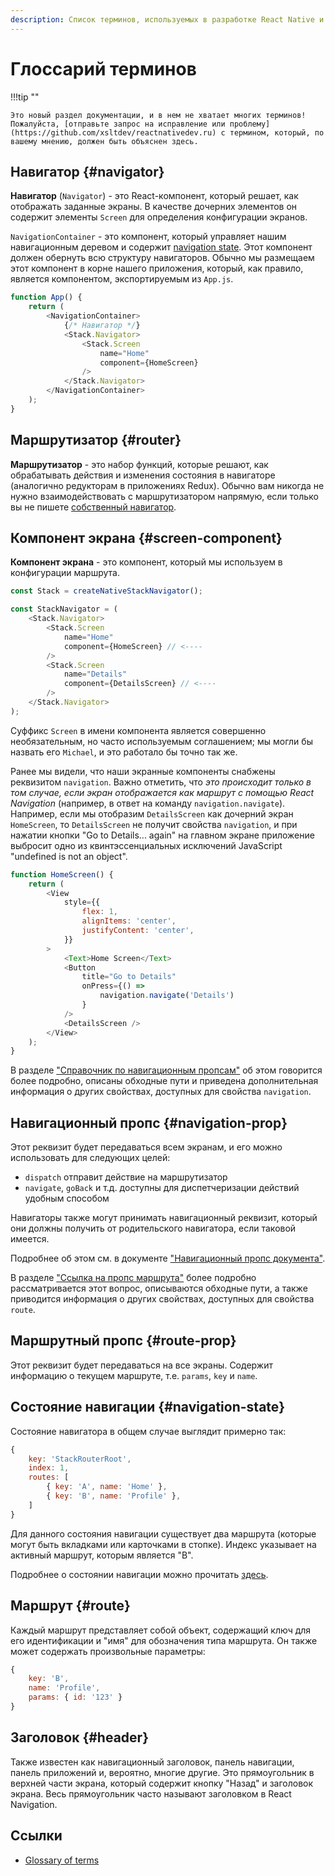 ```yaml
---
description: Список терминов, используемых в разработке React Native и React Navigator
---
```


# Глоссарий терминов

!!!tip ""

    Это новый раздел документации, и в нем не хватает многих терминов! Пожалуйста, [отправьте запрос на исправление или проблему](https://github.com/xsltdev/reactnativedev.ru) с термином, который, по вашему мнению, должен быть объяснен здесь.

## Навигатор {#navigator}

**Навигатор** (`Navigator`) - это React-компонент, который решает, как отображать заданные экраны. В качестве дочерних элементов он содержит элементы `Screen` для определения конфигурации экранов.

`NavigationContainer` - это компонент, который управляет нашим навигационным деревом и содержит [navigation state](navigation-state.md). Этот компонент должен обернуть всю структуру навигаторов. Обычно мы размещаем этот компонент в корне нашего приложения, который, как правило, является компонентом, экспортируемым из `App.js`.

```js
function App() {
    return (
        <NavigationContainer>
            {/* Навигатор */}
            <Stack.Navigator>
                <Stack.Screen
                    name="Home"
                    component={HomeScreen}
                />
            </Stack.Navigator>
        </NavigationContainer>
    );
}
```

## Маршрутизатор {#router}

**Маршрутизатор** - это набор функций, которые решают, как обрабатывать действия и изменения состояния в навигаторе (аналогично редукторам в приложениях Redux). Обычно вам никогда не нужно взаимодействовать с маршрутизатором напрямую, если только вы не пишете [собственный навигатор](custom-navigators.md).

## Компонент экрана {#screen-component}

**Компонент экрана** - это компонент, который мы используем в конфигурации маршрута.

```js
const Stack = createNativeStackNavigator();

const StackNavigator = (
    <Stack.Navigator>
        <Stack.Screen
            name="Home"
            component={HomeScreen} // <----
        />
        <Stack.Screen
            name="Details"
            component={DetailsScreen} // <----
        />
    </Stack.Navigator>
);
```

Суффикс `Screen` в имени компонента является совершенно необязательным, но часто используемым соглашением; мы могли бы назвать его `Michael`, и это работало бы точно так же.

Ранее мы видели, что наши экранные компоненты снабжены реквизитом `navigation`. Важно отметить, что _это происходит только в том случае, если экран отображается как маршрут с помощью React Navigation_ (например, в ответ на команду `navigation.navigate`). Например, если мы отобразим `DetailsScreen` как дочерний экран `HomeScreen`, то `DetailsScreen` не получит свойства `navigation`, и при нажатии кнопки "Go to Details... again" на главном экране приложение выбросит одно из квинтэссенциальных исключений JavaScript "undefined is not an object".

```js
function HomeScreen() {
    return (
        <View
            style={{
                flex: 1,
                alignItems: 'center',
                justifyContent: 'center',
            }}
        >
            <Text>Home Screen</Text>
            <Button
                title="Go to Details"
                onPress={() =>
                    navigation.navigate('Details')
                }
            />
            <DetailsScreen />
        </View>
    );
}
```

В разделе ["Справочник по навигационным пропсам"](navigation-prop.md) об этом говорится более подробно, описаны обходные пути и приведена дополнительная информация о других свойствах, доступных для свойства `navigation`.

## Навигационный пропс {#navigation-prop}

Этот реквизит будет передаваться всем экранам, и его можно использовать для следующих целей:

-   `dispatch` отправит действие на маршрутизатор
-   `navigate`, `goBack` и т.д. доступны для диспетчеризации действий удобным способом

Навигаторы также могут принимать навигационный реквизит, который они должны получить от родительского навигатора, если таковой имеется.

Подробнее об этом см. в документе ["Навигационный пропс документа"](navigation-prop.md).

В разделе ["Ссылка на пропс маршрута"](route-prop.md) более подробно рассматривается этот вопрос, описываются обходные пути, а также приводится информация о других свойствах, доступных для свойства `route`.

## Маршрутный пропс {#route-prop}

Этот реквизит будет передаваться на все экраны. Содержит информацию о текущем маршруте, т.е. `params`, `key` и `name`.

## Состояние навигации {#navigation-state}

Состояние навигатора в общем случае выглядит примерно так:

```js
{
	key: 'StackRouterRoot',
	index: 1,
	routes: [
		{ key: 'A', name: 'Home' },
		{ key: 'B', name: 'Profile' },
	]
}
```

Для данного состояния навигации существует два маршрута (которые могут быть вкладками или карточками в стопке). Индекс указывает на активный маршрут, которым является "B".

Подробнее о состоянии навигации можно прочитать [здесь](navigation-state.md).

## Маршрут {#route}

Каждый маршрут представляет собой объект, содержащий ключ для его идентификации и "имя" для обозначения типа маршрута. Он также может содержать произвольные параметры:

```js
{
	key: 'B',
	name: 'Profile',
	params: { id: '123' }
}
```

## Заголовок {#header}

Также известен как навигационный заголовок, панель навигации, панель приложений и, вероятно, многие другие. Это прямоугольник в верхней части экрана, который содержит кнопку "Назад" и заголовок экрана. Весь прямоугольник часто называют заголовком в React Navigation.

## Ссылки

-   [Glossary of terms](https://reactnavigation.org/docs/glossary-of-terms)
